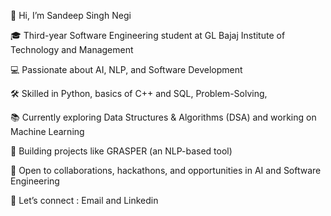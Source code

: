 👋 Hi, I’m Sandeep Singh Negi

🎓 Third-year Software Engineering student at GL Bajaj Institute of Technology and Management

💻 Passionate about AI, NLP, and Software Development

🛠️ Skilled in Python, basics of C++ and SQL, Problem-Solving,

📚 Currently exploring Data Structures & Algorithms (DSA) and working on Machine Learning

🌟 Building projects like GRASPER (an NLP-based tool)

🚀 Open to collaborations, hackathons, and opportunities in AI and Software Engineering

📩 Let’s connect : Email and Linkedin

